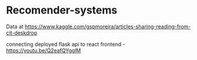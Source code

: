 # Recomender-systems
Data at https://www.kaggle.com/gspmoreira/articles-sharing-reading-from-cit-deskdrop

connecting deployed flask api to react frontend -https://youtu.be/Q2eafQYgglM
